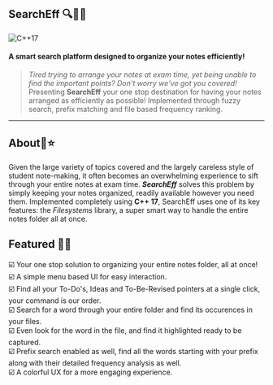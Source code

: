 ## SearchEff 🔍📂💪
![C++17](https://img.shields.io/badge/C%2B%2B-17-blue.svg)
#### A smart search platform designed to organize your notes efficiently!

>_Tired trying to arrange your notes at exam time, yet being unable to find the important points? Don't worry we've got you covered!_
Presenting **SearchEff** your one stop destination for having your notes arranged as efficiently as possible! Implemented through fuzzy search, prefix matching and file based frequency ranking.<br>
<hr>

## About📝⭐<br>
Given the large variety of topics covered and the largely careless style of student note-making, it often becomes an overwhelming experience to sift through your entire notes at exam time. **_SearchEff_** solves this problem by simply keeping your notes organized, readily available however you need them. Implemented completely using **C++ 17**, SearchEff uses one of its key features: the _Filesystems_ library, a super smart way to handle the entire notes folder all at once.

## Featured 📖✨<br>
☑️ Your one stop solution to organizing your entire notes folder, all at once!<br>
☑️ A simple menu based UI for easy interaction.<br>
☑️ Find all your To-Do's, Ideas and To-Be-Revised pointers at a single click, your command is our order. <br>
☑️ Search for a word through your entire folder and find its occurences in your files.<br>
☑️ Even look for the word in the file, and find it highlighted ready to be captured.<br>
☑️ Prefix search enabled as well, find all the words starting with your prefix along with their detailed frequency analysis as well.<br>
☑️ A colorful UX for a more engaging experience.<br>

















